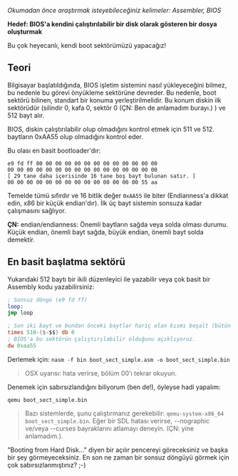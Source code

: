*Okumadan önce araştırmak isteyebileceğiniz kelimeler: Assembler, BIOS*


**Hedef: BIOS'a kendini çalıştırılabilir bir disk olarak gösteren bir dosya oluşturmak**


Bu çok heyecanlı, kendi boot sektörümüzü yapacağız!


Teori
------

Bilgisayar başlatıldığında, BIOS işletim sistemini nasıl yükleyeceğini bilmez, bu nedenle bu görevi önyükleme sektörüne devreder. Bu nedenle, boot sektörü bilinen, standart bir konuma yerleştirilmelidir. Bu konum diskin ilk sektörüdür (silindir 0, kafa 0, sektör 0 (ÇN: Ben de anlamadım burayı.) ) ve 512 bayt alır.


BIOS, diskin çalıştırılabilir olup olmadığını kontrol etmek için 511 ve 512. baytların 0xAA55 olup olmadığını kontrol eder.


Bu olası en basit bootloader'dır:

```
e9 fd ff 00 00 00 00 00 00 00 00 00 00 00 00 00
00 00 00 00 00 00 00 00 00 00 00 00 00 00 00 00
[ 29 tane daha içerisinde 16 tane boş bayt bulunan satır. ]
00 00 00 00 00 00 00 00 00 00 00 00 00 00 55 aa
```


Temelde tümü sıfırdır ve 16 bitlik değer `0xAA55` ile biter (Endianness'a dikkat edin, x86 bir küçük endian'dır). İlk üç bayt sistemin sonsuza kadar çalışmasını sağlıyor.

**ÇN:** endian/endianness: Önemli baytların sağda veya solda olması durumu. Küçük endian, önemli bayt sağda, büyük endian, önemli bayt solda demektir.

En basit başlatma sektörü
-------------------------

Yukarıdaki 512 baytı bir ikili düzenleyici ile yazabilir veya çok basit bir Assembly kodu yazabilirsiniz:


```nasm
; Sonsuz döngü (e9 fd ff)
loop:
jmp loop

; Son iki bayt ve bundan önceki baytlar hariç olan kısmı boşalt (bütün baytları 00 yap.)
times 510-($-$$) db 0
; BIOS'a bu sektörün çalıştırılabilir olduğunu açıklıyoruz.
dw 0xaa55
```


Derlemek için: `nasm -f bin boot_sect_simple.asm -o boot_sect_simple.bin`


> OSX uyarısı: hata verirse, bölüm 00'ı tekrar okuyun.


Denemek için sabırsızlandığını biliyorum (ben de!), öyleyse hadi yapalım:

`qemu boot_sect_simple.bin`


> Bazı sistemlerde, şunu çalıştırmanız gerekebilir: `qemu-system-x86_64 boot_sect_simple.bin`. Eğer bir SDL hatası verirse, --nographic ve/veya --curses bayraklarını atlamayı deneyin. (ÇN: yine anlamadım.).


"Booting from Hard Disk..." diyen bir açılır pencereyi göreceksiniz ve başka bir şey görmeyeceksiniz. En son ne zaman bir sonsuz döngüyü görmek için çok sabırsızlanmıştınız? ;-) 

